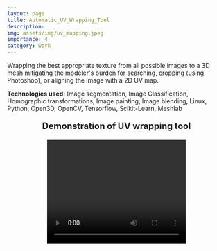 ```yaml
---
layout: page
title: Automatic_UV_Wrapping_Tool
description:
img: assets/img/uv_mapping.jpeg
importance: 4
category: work
---
```


Wrapping the best appropriate texture from all possible images to a 3D mesh mitigating the modeler's
burden for searching, cropping (using Photoshop), or aligning the image with a 2D UV map.<br>

<b>Technologies used:</b> Image segmentation, Image Classification, Homographic transformations, Image
painting, Image blending, Linux, Python, Open3D, OpenCV, Tensorflow, Scikit-Learn, Meshlab

<center>
<p style="font-size:20px"> <b>Demonstration of UV wrapping tool </b></p>
</center>

<center>
<video width="320" height="240" controls>
<source src="https://drive.google.com/uc?export=download&id=1I0SO6lD1Xb2nMn3XbHVoU9bV25Xxp92O" type="video/mp4">
</video>

